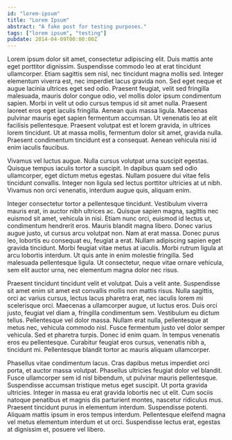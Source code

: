 ```yaml
---
id: "lorem-ipsum"
title: "Lorem Ipsum"
abstract: "A fake post for testing purposes."
tags: ["lorem ipsum", "testing"]
pubdate: 2014-04-09T00:00:00Z
---
```

<p>
Lorem ipsum dolor sit amet, consectetur adipiscing elit. Duis mattis ante eget porttitor dignissim. Suspendisse commodo leo at erat tincidunt ullamcorper. Etiam sagittis sem nisl, nec tincidunt magna mollis sed. Integer elementum viverra est, nec imperdiet lacus gravida non. Sed eget neque et augue lacinia ultrices eget sed odio. Praesent feugiat, velit sed fringilla malesuada, mauris dolor congue odio, vel mollis dolor ipsum condimentum sapien. Morbi in velit ut odio cursus tempus id sit amet nulla. Praesent laoreet eros eget iaculis fringilla. Aenean quis massa ligula. Maecenas pulvinar mauris eget sapien fermentum accumsan. Ut venenatis leo at elit facilisis pellentesque. Praesent volutpat est et lorem gravida, in ultrices lorem tincidunt. Ut at massa mollis, fermentum dolor sit amet, gravida nulla. Praesent condimentum tincidunt est a consequat. Aenean vehicula nisi id enim iaculis faucibus.
</p><p>
Vivamus vel luctus augue. Nulla cursus volutpat urna suscipit egestas. Quisque tempus iaculis tortor a suscipit. In dapibus quam sed odio ullamcorper, eget dictum metus egestas. Nullam posuere dui vitae felis tincidunt convallis. Integer non ligula sed lectus porttitor ultricies at ut nibh. Vivamus non orci venenatis, interdum augue quis, aliquam enim.
</p><p>
Integer consectetur tortor a pellentesque tincidunt. Vestibulum viverra mauris erat, in auctor nibh ultrices ac. Quisque sapien magna, sagittis nec euismod sit amet, vehicula in nisi. Etiam nunc orci, euismod id lectus ut, condimentum hendrerit eros. Mauris blandit magna libero. Donec varius augue justo, ut cursus arcu volutpat non. Nam at erat massa. Donec purus leo, lobortis eu consequat eu, feugiat a erat. Nullam adipiscing sapien eget gravida tincidunt. Morbi feugiat vitae metus at iaculis. Morbi rutrum ligula at arcu lobortis interdum. Ut quis ante in enim molestie fringilla. Sed malesuada pellentesque ligula. Ut consectetur, neque vitae ornare vehicula, sem elit auctor urna, nec elementum magna dolor nec risus.
</p><p>
Praesent tincidunt tincidunt velit et volutpat. Duis a velit ante. Suspendisse sit amet enim sit amet est convallis mollis non mattis risus. Nulla sagittis, orci ac varius cursus, lectus lacus pharetra erat, nec iaculis lorem mi scelerisque orci. Maecenas a ullamcorper augue, ut luctus eros. Duis orci justo, feugiat vel diam a, fringilla condimentum sem. Vestibulum eu dictum tellus. Pellentesque vel dolor massa. Nullam erat nulla, pellentesque at metus nec, vehicula commodo nisl. Fusce fermentum justo vel dolor semper vehicula. Sed et pharetra turpis. Donec id enim quam. In tempus venenatis eros eu pellentesque. Curabitur feugiat eros cursus, venenatis nibh a, tincidunt mi. Pellentesque blandit tortor ac mauris aliquam ullamcorper.
</p><p>
Phasellus vitae condimentum lacus. Cras dapibus metus imperdiet orci porta, et auctor massa volutpat. Phasellus ultricies feugiat dolor vel blandit. Fusce ullamcorper sem id nisl bibendum, ut pulvinar mauris pellentesque. Suspendisse accumsan tristique metus eget suscipit. Ut porta gravida ultricies. Integer in massa eu erat gravida lobortis nec ut elit. Cum sociis natoque penatibus et magnis dis parturient montes, nascetur ridiculus mus. Praesent tincidunt purus in elementum interdum. Suspendisse potenti. Aliquam mattis ipsum in eros tempus interdum. Pellentesque eleifend magna vel metus elementum interdum et ut orci. Suspendisse lectus erat, egestas at dignissim et, posuere vel libero.
</p>
